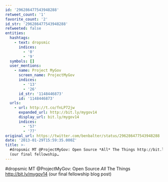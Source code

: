 ```yaml
---
id: '296286477543948288'
retweet_count: '1'
favorite_count: '2'
id_str: '296286477543948288'
retweeted: false
entities:
  hashtags:
    - text: dropsmic
      indices:
        - '0'
        - '9'
  symbols: []
  user_mentions:
    - name: Project MyGov
      screen_name: ProjectMyGov
      indices:
        - '13'
        - '26'
      id_str: '1148446873'
      id: '1148446873'
  urls:
    - url: http://t.co/fnLP72jw
      expanded_url: http://bit.ly/mygov14
      display_url: bit.ly/mygov14
      indices:
        - '57'
        - '77'
original_url: https://twitter.com/benbalter/status/296286477543948288
date: '2013-01-29T15:59:35.000Z'
title: >-
  #dropsmic MT @ProjectMyGov: Open Source *All* The Things http://bit.ly/mygov14
  (our final fellowship…
---
```


#dropsmic MT @ProjectMyGov: Open Source *All* The Things http://bit.ly/mygov14 (our final fellowship blog post)